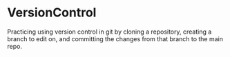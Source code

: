 # VersionControl
Practicing using version control in git by cloning a repository, creating a branch to edit on, and committing the changes from that branch to the main repo. 
